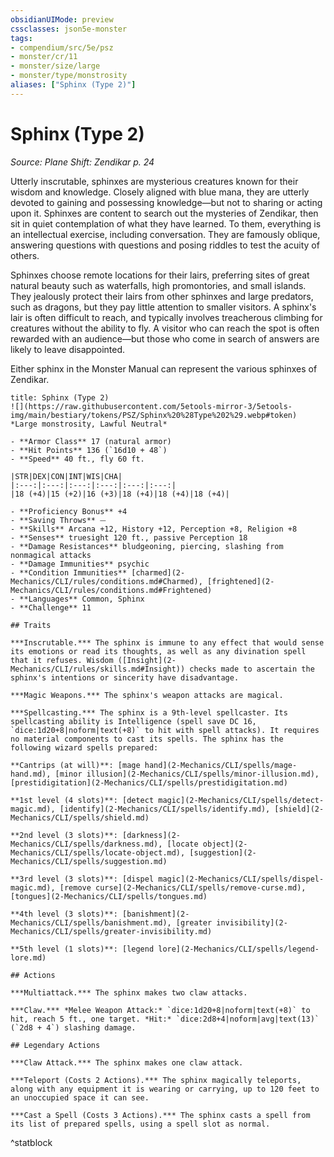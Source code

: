 ```yaml
---
obsidianUIMode: preview
cssclasses: json5e-monster
tags:
- compendium/src/5e/psz
- monster/cr/11
- monster/size/large
- monster/type/monstrosity
aliases: ["Sphinx (Type 2)"]
---
```

# Sphinx (Type 2)
*Source: Plane Shift: Zendikar p. 24*  

Utterly inscrutable, sphinxes are mysterious creatures known for their wisdom and knowledge. Closely aligned with blue mana, they are utterly devoted to gaining and possessing knowledge—but not to sharing or acting upon it. Sphinxes are content to search out the mysteries of Zendikar, then sit in quiet contemplation of what they have learned. To them, everything is an intellectual exercise, including conversation. They are famously oblique, answering questions with questions and posing riddles to test the acuity of others.

Sphinxes choose remote locations for their lairs, preferring sites of great natural beauty such as waterfalls, high promontories, and small islands. They jealously protect their lairs from other sphinxes and large predators, such as dragons, but they pay little attention to smaller visitors. A sphinx's lair is often difficult to reach, and typically involves treacherous climbing for creatures without the ability to fly. A visitor who can reach the spot is often rewarded with an audience—but those who come in search of answers are likely to leave disappointed.

Either sphinx in the Monster Manual can represent the various sphinxes of Zendikar.

```ad-statblock
title: Sphinx (Type 2)
![](https://raw.githubusercontent.com/5etools-mirror-3/5etools-img/main/bestiary/tokens/PSZ/Sphinx%20%28Type%202%29.webp#token)
*Large monstrosity, Lawful Neutral*

- **Armor Class** 17 (natural armor)
- **Hit Points** 136 (`16d10 + 48`)
- **Speed** 40 ft., fly 60 ft.

|STR|DEX|CON|INT|WIS|CHA|
|:---:|:---:|:---:|:---:|:---:|:---:|
|18 (+4)|15 (+2)|16 (+3)|18 (+4)|18 (+4)|18 (+4)|

- **Proficiency Bonus** +4
- **Saving Throws** ⏤
- **Skills** Arcana +12, History +12, Perception +8, Religion +8
- **Senses** truesight 120 ft., passive Perception 18
- **Damage Resistances** bludgeoning, piercing, slashing from nonmagical attacks
- **Damage Immunities** psychic
- **Condition Immunities** [charmed](2-Mechanics/CLI/rules/conditions.md#Charmed), [frightened](2-Mechanics/CLI/rules/conditions.md#Frightened)
- **Languages** Common, Sphinx
- **Challenge** 11

## Traits

***Inscrutable.*** The sphinx is immune to any effect that would sense its emotions or read its thoughts, as well as any divination spell that it refuses. Wisdom ([Insight](2-Mechanics/CLI/rules/skills.md#Insight)) checks made to ascertain the sphinx's intentions or sincerity have disadvantage.

***Magic Weapons.*** The sphinx's weapon attacks are magical.

***Spellcasting.*** The sphinx is a 9th-level spellcaster. Its spellcasting ability is Intelligence (spell save DC 16, `dice:1d20+8|noform|text(+8)` to hit with spell attacks). It requires no material components to cast its spells. The sphinx has the following wizard spells prepared:

**Cantrips (at will)**: [mage hand](2-Mechanics/CLI/spells/mage-hand.md), [minor illusion](2-Mechanics/CLI/spells/minor-illusion.md), [prestidigitation](2-Mechanics/CLI/spells/prestidigitation.md)

**1st level (4 slots)**: [detect magic](2-Mechanics/CLI/spells/detect-magic.md), [identify](2-Mechanics/CLI/spells/identify.md), [shield](2-Mechanics/CLI/spells/shield.md)

**2nd level (3 slots)**: [darkness](2-Mechanics/CLI/spells/darkness.md), [locate object](2-Mechanics/CLI/spells/locate-object.md), [suggestion](2-Mechanics/CLI/spells/suggestion.md)

**3rd level (3 slots)**: [dispel magic](2-Mechanics/CLI/spells/dispel-magic.md), [remove curse](2-Mechanics/CLI/spells/remove-curse.md), [tongues](2-Mechanics/CLI/spells/tongues.md)

**4th level (3 slots)**: [banishment](2-Mechanics/CLI/spells/banishment.md), [greater invisibility](2-Mechanics/CLI/spells/greater-invisibility.md)

**5th level (1 slots)**: [legend lore](2-Mechanics/CLI/spells/legend-lore.md)

## Actions

***Multiattack.*** The sphinx makes two claw attacks.

***Claw.*** *Melee Weapon Attack:* `dice:1d20+8|noform|text(+8)` to hit, reach 5 ft., one target. *Hit:* `dice:2d8+4|noform|avg|text(13)` (`2d8 + 4`) slashing damage.

## Legendary Actions

***Claw Attack.*** The sphinx makes one claw attack.

***Teleport (Costs 2 Actions).*** The sphinx magically teleports, along with any equipment it is wearing or carrying, up to 120 feet to an unoccupied space it can see.

***Cast a Spell (Costs 3 Actions).*** The sphinx casts a spell from its list of prepared spells, using a spell slot as normal.
```
^statblock
